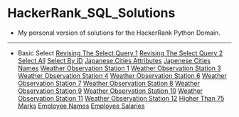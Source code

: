 # HackerRank_SQL_Solutions

- My personal version of solutions for the HackerRank Python Domain.

<hr>

- Basic Select
    [Revising The Select Query 1](Basic%20Select/Revising%20The%20Select%20Query%201.sql)
    [Revising The Select Query 2](Basic%20Select/Revising%20The%20Select%20Query%202.sql)
    [Select All](Basic%20Select/Select%20All.sql)
    [Select By ID](Basic%20Select/Select%20By%20ID.sql)
    [Japanese Cities Attributes](Basic%20Select/Japanese%20Cities%20Attributes.sql)
    [Japenese Cities Names](Basic%20Select/Japanese%20Cities%20Names.sql)
    [Weather Observation Station 1](Basic%20Select/Weather%20Observation%20Station%201.sql)
    [Weather Observation Station 3](Basic%20Select/Weather%20Observation%20Station%203.sql)
    [Weather Observation Station 4](Basic%20Select/Weather%20Observation%20Station%204.sql)
    [Weather Observation Station 6](Basic%20Select/Weather%20Observation%20Station%206.sql)
    [Weather Observation Station 7](Basic%20Select/Weather%20Observation%20Station%207.sql)
    [Weather Observation Station 8](Basic%20Select/Weather%20Observation%20Station%208.sql)
    [Weather Observation Station 9](Basic%20Select/Weather%20Observation%20Station%209.sql)
    [Weather Observation Station 10](Basic%20Select/Weather%20Observation%20Station%2010.sql)
    [Weather Observation Station 11](Basic%20Select/Weather%20Observation%20Station%2011.sql)
    [Weather Observation Station 12](Basic%20Select/Weather%20Observation%20Station%2012.sql)
    [Higher Than 75 Marks](Basic%20Select/Higher%20Than%2075%20Marks.sql)
    [Employee Names](Basic%20Select/Employee%20Names.sql)
    [Employee Salaries](Basic%20Select/Employee%20Salaries.sql)